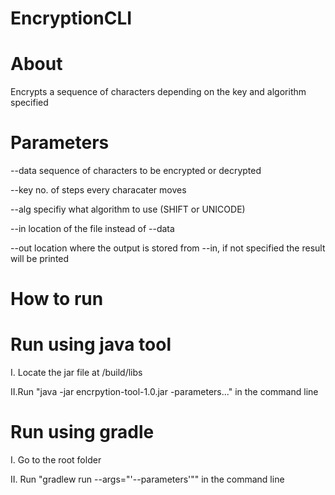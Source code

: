 # EncryptionCLI

# About
Encrypts a sequence of characters depending on the key and algorithm specified

# Parameters
--data  sequence of characters to be encrypted or decrypted

--key   no. of steps every characater moves

--alg   specifiy what algorithm to use (SHIFT or UNICODE)

--in    location of the file instead of --data

--out   location where the output is stored from --in, if not specified the result will be printed

# How to run

# Run using java tool
 I. Locate the jar file at /build/libs
 
 II.Run "java -jar encrpytion-tool-1.0.jar -parameters..." in the command line

# Run using gradle
 I. Go to the root folder
 
 II. Run "gradlew run --args="'--parameters'"" in the command line
